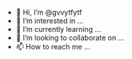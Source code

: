 - 👋 Hi, I’m @gvvytfytf
- 👀 I’m interested in ...
- 🌱 I’m currently learning ...
- 💞️ I’m looking to collaborate on ...
- 📫 How to reach me ...

<!---
gvvytfytf/gvvytfytf is a ✨ special ✨ repository because its `README.md` (this file) appears on your GitHub profile.
You can click the Preview link to take a look at your changes.
--->
